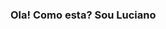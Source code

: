 ### Ola! Como esta? Sou Luciano 


<!--
**lucianosavi/lucianosavi** is a ✨ _special_ ✨ repository because its `README.md` (this file) appears on your GitHub profile.

Here are some ideas to get you started:

- 🔭 Foursys
- 🌱 Cursando ADS
- 👯 I’m looking to collaborate on ...
- 🤔 I’m looking for help with ...
- 💬 Qualquer coisa, se não souber, nós achamos a resposta
- 📫 https://www.linkedin.com/in/luciano-louren%C3%A7o-savi-53aa4b89/
      https://www.facebook.com/luciano.lourencosavi/
- 😄 Pronouns: ...
- ⚡ Fun fact: ...
-->
